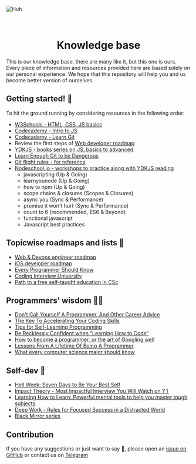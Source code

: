 ![Huh](https://raw.githubusercontent.com/hello-turing/resources/master/header.png)
<h1 align="center">
  <br>Knowledge base</br>
</h1>

This is our knowledge base, there are many like it, but this one is ours. Every piece of information and resources provided here are based solely on our personal experience. We hope that this repository will help you and us become better version of ourselves. 

## Getting started! 🚀
To hit the ground running by considering resources in the following order:
- [W3Schools - HTML, CSS, JS basics](https://www.w3schools.com/)
- [Codecademy - Intro to JS](https://www.codecademy.com/learn/introduction-to-javascript)
- [Codecademy - Learn Git](https://www.codecademy.com/learn/learn-git)
- Review the first steps of [Web developer roadmap](https://github.com/kamranahmedse/developer-roadmap)
- [YDKJS - books series on JS, basics to advanced](https://github.com/getify/You-Dont-Know-JS)
- [Learn Enough Git to be Dangerous](https://www.learnenough.com/git-tutorial)
- [Git flight rules - for reference](https://github.com/k88hudson/git-flight-rules)
- [Nodeschool.io - workshops to practice along with YDKJS reading](http://nodeschool.io)
  - javascripting (Up & Going)
  - learnyounode (Up & Going)
  - how to npm (Up & Going)
  - scope chains & closures (Scopes & Closures)
  - async you (Sync & Performance)
  - promise it won't hurt (Sync & Performance)
  - count to 6 (recommended, ES6 & Beyond)
  - functional javascript 
  - Javascript best practices

## Topicwise roadmaps and lists 📍
- [Web & Devops engineer roadmap](https://github.com/kamranahmedse/developer-roadmap)
- [iOS developer roadmap](https://github.com/BohdanOrlov/iOS-Developer-Roadmap)
- [Every Programmer Should Know](https://github.com/mtdvio/every-programmer-should-know)
- [Coding Interview University](https://github.com/jwasham/coding-interview-university)
- [Path to a free self-taught education in CSc](https://github.com/ossu/computer-science)

## Programmers' wisdom 👴🏻
- [Don't Call Yourself A Programmer, And Other Career Advice](http://www.kalzumeus.com/2011/10/28/dont-call-yourself-a-programmer/)
- [The Key To Accelerating Your Coding Skills](http://blog.thefirehoseproject.com/posts/learn-to-code-and-be-self-reliant/)
- [Tips for Self-Learning Programming](http://blog.hiphipjorge.com/tips-for-learning-programming/)
- [Be Recklessly Confident when “Learning How to Code”](https://hackernoon.com/be-recklessly-confident-when-learning-how-to-code-bd80cb0046da)
- [How to become a programmer, or the art of Googling well](https://okepi.wordpress.com/2014/08/21/how-to-become-a-programmer-or-the-art-of-googling-well/)
- [Lessons From A Lifetime Of Being A Programmer](http://thecodist.com/article/lessons_from_a_lifetime_of_being_a_programmer)
- [What every computer science major should know
](http://matt.might.net/articles/what-cs-majors-should-know/)

## Self-dev 🧬

- [Hell Week: Seven Days to Be Your Best Self](https://www.amazon.com/Hell-Week-Seven-Days-Your/dp/1476783365)
- [Impact Theory - Most Impactful Interview You Will Watch on YT](https://www.youtube.com/channel/UCnYMOamNKLGVlJgRUbamveA)
- [Learning How to Learn: Powerful mental tools to help you master tough subjects](https://www.coursera.org/learn/learning-how-to-learn)
- [Deep Work - Rules for Focused Success in a Distracted World](https://www.amazon.com/Deep-Work-Focused-Success-Distracted/dp/1455586692)
- [Black Mirror series](https://www.imdb.com/title/tt2085059/)

## Contribution

If you have any suggestions or just want to say 👋, please open an [issue on GitHub](https://github.com/hello-turing/resources/issues/new) or contact us on [Telegram](https://t.me/nugmanoff)
